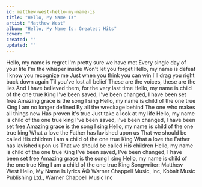 ```yaml
---
id: matthew-west-hello-my-name-is
title: "Hello, My Name Is"
artist: "Matthew West"
album: "Hello, My Name Is: Greatest Hits"
cover: ""
created: ""
updated: ""
---
```


Hello, my name is regret
I'm pretty sure we have met
Every single day of your life
I'm the whisper inside
Won't let you forget
Hello, my name is defeat
I know you recognize me
Just when you think you can win
I'll drag you right back down again
Til you've lost all belief
These are the voices,
these are the lies
And I have believed them,
for the very last time
Hello, my name is child of the one true King
I've been saved, I've been changed, I have been set free
Amazing grace is the song I sing
Hello, my name is child of the one true King
I am no longer defined
By all the wreckage behind
The one who makes all things new
Has proven it's true
Just take a look at my life
Hello, my name is child of the one true king
I've been saved, I've been changed, I have been set free
Amazing grace is the song I sing
Hello, my name is child of the one true king
What a love the Father has lavished upon us
That we should be called His children
I am a child of the one true King
What a love the Father has lavished upon us
That we should be called His children
Hello, my name is child of the one true King
I've been saved, I've been changed, I have been set free
Amazing grace is the song I sing
Hello, my name is child of the one true King
I am a child of the one true King
Songwriter: Matthew West
Hello, My Name Is lyrics Â© Warner Chappell Music, Inc, Kobalt Music Publishing Ltd., Warner Chappell Music Inc